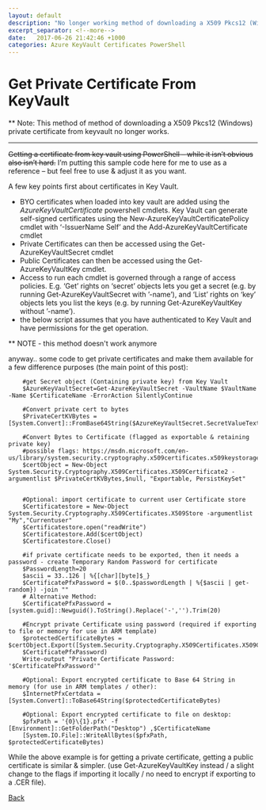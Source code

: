 ```yaml
---
layout: default
description: "No longer working method of downloading a X509 Pkcs12 (Windows) private certificate from keyvault"
excerpt_separator: <!--more-->
date:   2017-06-26 21:42:46 +1000
categories: Azure KeyVault Certificates PowerShell
---
```

# Get Private Certificate From KeyVault

** Note: This method of method of downloading a X509 Pkcs12 (Windows) private certificate from keyvault no longer works.
<!--more-->

---

~~Getting a certificate from key vault using PowerShell – while it isn’t obvious also isn’t hard.~~
I’m putting this sample code here for me to use as a reference – but feel free to use & adjust it as you want.

A few key points first about certificates in Key Vault.
- BYO certificates when loaded into key vault are added using the *AzureKeyVaultCertificate* powershell cmdlets.
Key Vault can generate self-signed certificates using the New-AzureKeyVaultCertificatePolicy cmdlet with ‘-IssuerName Self’ and the Add-AzureKeyVaultCertificate cmdlet
- Private Certificates can then be accessed using the Get-AzureKeyVaultSecret cmdlet
- Public Certificates  can then be accessed using the Get-AzureKeyVaultKey cmdlet.
- Access to run each cmdlet is governed through a range of access policies. E.g. ‘Get’ rights on ‘secret’ objects lets you get a secret (e.g. by running Get-AzureKeyVaultSecret with ’-name’), and ‘List’ rights on ‘key’ objects lets you list the keys (e.g. by running Get-AzureKeyVaultKey without ’-name’).
- the below script assumes that you have authenticated to Key Vault and have permissions for the get operation.

** NOTE - this method doesn't work anymore

anyway.. some code to get private certificates and make them available for a few difference purposes (the main point of this post):

        #get Secret object (Containing private key) from Key Vault
        $AzureKeyVaultSecret=Get-AzureKeyVaultSecret -VaultName $VaultName -Name $CertificateName -ErrorAction SilentlyContinue

        #Convert private cert to bytes
        $PrivateCertKVBytes = [System.Convert]::FromBase64String($AzureKeyVaultSecret.SecretValueText)

        #Convert Bytes to Certificate (flagged as exportable & retaining private key)
        #possible flags: https://msdn.microsoft.com/en-us/library/system.security.cryptography.x509certificates.x509keystorageflags(v=vs.110).aspx
        $certObject = New-Object System.Security.Cryptography.X509Certificates.X509Certificate2 -argumentlist $PrivateCertKVBytes,$null, "Exportable, PersistKeySet"


        #Optional: import certificate to current user Certificate store
        $Certificatestore = New-Object System.Security.Cryptography.X509Certificates.X509Store -argumentlist "My","Currentuser"
        $Certificatestore.open("readWrite")
        $Certificatestore.Add($certObject)
        $Certificatestore.Close()

        #if private certificate needs to be exported, then it needs a password - create Temporary Random Password for certificate
        $PasswordLength=20
        $ascii = 33..126 | %{[char][byte]$_}
        $CertificatePfxPassword = $(0..$passwordLength | %{$ascii | get-random}) -join ""
        # Alternative Method:
        $CertificatePfxPassword = [system.guid]::Newguid().ToString().Replace('-','').Trim(20)

        #Encrypt private Certificate using password (required if exporting to file or memory for use in ARM template)
        $protectedCertificateBytes = $certObject.Export([System.Security.Cryptography.X509Certificates.X509ContentType]::Pkcs12,
        $CertificatePfxPassword)
        Write-output "Private Certificate Password: '$CertificatePfxPassword'"

        #Optional: Export encrypted certificate to Base 64 String in memory (for use in ARM templates / other):
        $InternetPfxCertdata = [System.Convert]::ToBase64String($protectedCertificateBytes)

        #Optional: Export encrypted certificate to file on desktop:
        $pfxPath = '{0}\{1}.pfx' -f [Environment]::GetFolderPath("Desktop") ,$CertificateName
        [System.IO.File]::WriteAllBytes($pfxPath, $protectedCertificateBytes)

While the above example is for getting a private certificate, getting a public certificate is similar & simpler. (use Get-AzureKeyVaultKey instead / a slight change to the flags if importing it locally / no need to encrypt if exporting to a .CER file).

[Back](./index.md)
